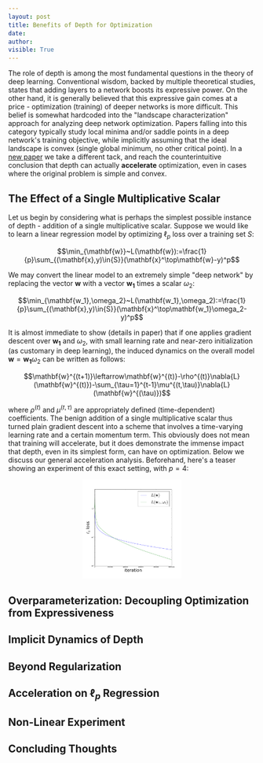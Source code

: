 ```yaml
---
layout: post
title: Benefits of Depth for Optimization
date: 
author:
visible: True
---
```



The role of depth is among the most fundamental questions in the theory of deep learning.
Conventional wisdom, backed by multiple theoretical studies, states that adding layers to a network boosts its expressive power.
On the other hand, it is generally believed that this expressive gain comes at a price - optimization (training) of deeper networks is more difficult.
This belief is somewhat hardcoded into the "landscape characterization" approach for analyzing deep network optimization.
Papers falling into this category typically study local minima and/or saddle points in a deep network's training objective, while implicitly assuming that the ideal landscape is convex (single global minimum, no other critical point).
In a [new paper](https://arxiv.org/abs/1802.06509) we take a different tack, and reach the counterintuitive conclusion that depth can actually **accelerate** optimization, even in cases where the original problem is simple and convex.


## The Effect of a Single Multiplicative Scalar

Let us begin by considering what is perhaps the simplest possible instance of depth - addition of a single multiplicative scalar.
Suppose we would like to learn a linear regression model by optimizing $\ell_p$ loss over a training set $S$:

$$\min_{\mathbf{w}}~L(\mathbf{w}):=\frac{1}{p}\sum_{(\mathbf{x},y)\in{S}}(\mathbf{x}^\top\mathbf{w}-y)^p$$

We may convert the linear model to an extremely simple "deep network" by replacing the vector $\mathbf{w}$ with a vector $\mathbf{w_1}$ times a scalar $\omega_2$:

$$\min_{\mathbf{w_1},\omega_2}~L(\mathbf{w_1},\omega_2):=\frac{1}{p}\sum_{(\mathbf{x},y)\in{S}}(\mathbf{x}^\top\mathbf{w_1}\omega_2-y)^p$$

It is almost immediate to show (details in paper) that if one applies gradient descent over $\mathbf{w_1}$ and $\omega_2$, with small learning rate and near-zero initialization (as customary in deep learning), the induced dynamics on the overall model $\mathbf{w}=\mathbf{w_1}\omega_2$ can be written as follows:

$$\mathbf{w}^{(t+1)}\leftarrow\mathbf{w}^{(t)}-\rho^{(t)}\nabla{L}(\mathbf{w}^{(t)})-\sum_{\tau=1}^{t-1}\mu^{(t,\tau)}\nabla{L}(\mathbf{w}^{(\tau)})$$

where $\rho^{(t)}$ and $\mu^{(t,\tau)}$ are appropriately defined (time-dependent) coefficients.
The benign addition of a single multiplicative scalar thus turned plain gradient descent into a scheme that involves a time-varying learning rate and a certain momentum term.
This obviously does not mean that training will accelerate, but it does demonstrate the immense impact that depth, even in its simplest form, can have on optimization.
Below we discuss our general acceleration analysis.
Beforehand, here's a teaser showing an experiment of this exact setting, with $p=4$:

<p style="text-align:center;">
<img src="/assets/acc_oprm/warmup_exp.png" width="40%" alt="Acceleration through addition of a single multiplicative scalar" />
</p>


## Overparameterization: Decoupling Optimization from Expressiveness


## Implicit Dynamics of Depth


## Beyond Regularization


## Acceleration on $\ell_p$ Regression


## Non-Linear Experiment


## Concluding Thoughts
